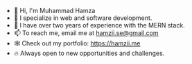 - 👋 Hi, I'm Muhammad Hamza
- 👀 I specialize in web and software development.
- 🌱 I have over two years of experience with the MERN stack.
- 📫 To reach me, email me at hamzii.se@gmail.com
- 🕸 Check out my portfolio: https://hamzii.me
- 🔥 Always open to new opportunities and challenges.






<!---
Hamzi-SE/Hamzi-SE is a ✨ special ✨ repository because its `README.md` (this file) appears on your GitHub profile.
You can click the Preview link to take a look at your changes.
--->
